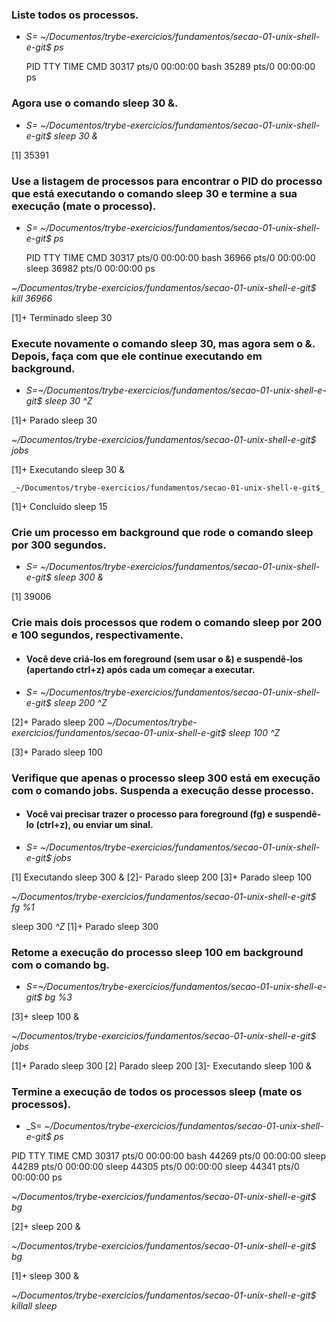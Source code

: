 ### Liste todos os processos.

- _S= ~/Documentos/trybe-exercicios/fundamentos/secao-01-unix-shell-e-git$ ps_
   
   PID TTY          TIME CMD
  30317 pts/0    00:00:00 bash
  35289 pts/0    00:00:00 ps

### Agora use o comando sleep 30 &.

- _S= ~/Documentos/trybe-exercicios/fundamentos/secao-01-unix-shell-e-git$ sleep 30 &_

[1] 35391

### Use a listagem de processos para encontrar o PID do processo que está executando o comando sleep 30 e termine a sua execução (mate o processo).

- _S= ~/Documentos/trybe-exercicios/fundamentos/secao-01-unix-shell-e-git$ ps_

    PID TTY          TIME CMD
  30317 pts/0    00:00:00 bash
  36966 pts/0    00:00:00 sleep
  36982 pts/0    00:00:00 ps

_~/Documentos/trybe-exercicios/fundamentos/secao-01-unix-shell-e-git$ kill 36966_

[1]+  Terminado               sleep 30 

### Execute novamente o comando sleep 30, mas agora sem o &. Depois, faça com que ele continue executando em background.

- _S=~/Documentos/trybe-exercicios/fundamentos/secao-01-unix-shell-e-git$ sleep 30_
  _^Z_

[1]+  Parado                  sleep 30

   _~/Documentos/trybe-exercicios/fundamentos/secao-01-unix-shell-e-git$ jobs_
   
[1]+  Executando              sleep 30 &

    _~/Documentos/trybe-exercicios/fundamentos/secao-01-unix-shell-e-git$_
    
[1]+  Concluído              sleep 15

### Crie um processo em background que rode o comando sleep por 300 segundos.

- _S= ~/Documentos/trybe-exercicios/fundamentos/secao-01-unix-shell-e-git$ sleep 300 &_

[1] 39006

### Crie mais dois processos que rodem o comando sleep por 200 e 100 segundos, respectivamente.

- #### Você deve criá-los em foreground (sem usar o &) e suspendê-los (apertando ctrl+z) após cada um começar a executar.

- _S= ~/Documentos/trybe-exercicios/fundamentos/secao-01-unix-shell-e-git$ sleep 200_
    _^Z_

[2]+  Parado                  sleep 200
   _~/Documentos/trybe-exercicios/fundamentos/secao-01-unix-shell-e-git$ sleep 100_
    _^Z_

[3]+  Parado                  sleep 100

### Verifique que apenas o processo sleep 300 está em execução com o comando jobs. Suspenda a execução desse processo.
- #### Você vai precisar trazer o processo para foreground (fg) e suspendê-lo (ctrl+z), ou enviar um sinal.

- _S= ~/Documentos/trybe-exercicios/fundamentos/secao-01-unix-shell-e-git$ jobs_

[1]   Executando              sleep 300 &
[2]-  Parado                  sleep 200
[3]+  Parado                  sleep 100

   _~/Documentos/trybe-exercicios/fundamentos/secao-01-unix-shell-e-git$ fg %1_

sleep 300
    _^Z_
[1]+  Parado                  sleep 300

### Retome a execução do processo sleep 100 em background com o comando bg.

- _S=~/Documentos/trybe-exercicios/fundamentos/secao-01-unix-shell-e-git$ bg %3_

[3]+ sleep 100 &

   _~/Documentos/trybe-exercicios/fundamentos/secao-01-unix-shell-e-git$ jobs_

[1]+  Parado                  sleep 300
[2]   Parado                  sleep 200
[3]-  Executando              sleep 100 &

### Termine a execução de todos os processos sleep (mate os processos).

- _S= _~/Documentos/trybe-exercicios/fundamentos/secao-01-unix-shell-e-git$ ps_

PID TTY          TIME CMD
  30317 pts/0    00:00:00 bash
  44269 pts/0    00:00:00 sleep
  44289 pts/0    00:00:00 sleep
  44305 pts/0    00:00:00 sleep
  44341 pts/0    00:00:00 ps

   _~/Documentos/trybe-exercicios/fundamentos/secao-01-unix-shell-e-git$ bg_

[2]+ sleep 200 &

   _~/Documentos/trybe-exercicios/fundamentos/secao-01-unix-shell-e-git$ bg_

[1]+ sleep 300 &

   _~/Documentos/trybe-exercicios/fundamentos/secao-01-unix-shell-e-git$ killall sleep_
